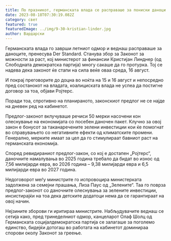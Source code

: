 ```yaml
---
title: По празникот, германската влада се расправаше за пониски даноци
date: 2023-08-18T07:30:19.082Z
category: свет
featured: true
featuredImage: ../img/9-30-kristian-linder.jpg
author: Вардарски
---
```

Германската влада го заврши летниот одмор и веднаш расправаше за даноците, пренесува Der Standard. Станува збор за Законот за можности за раст, кој министерот за финансии Кристијан Линднер (од Слободната демократска партија) многу сакаше да го протурка. Тој се надева дека законот ќе стапи на сила веќе оваа среда, 16 август.

И покрај преговорите до доцна во ноќта на 15 и 16 август и непосредно пред состанокот на владата, коалициската влада не успеа да постигне договор за тоа, објави Ројтерс.

Поради тоа, спротивно на планираното, законскиот предлог не се најде на дневен ред на кабинетот.

Предлог-законот вклучуваше речиси 50 мерки насочени кон олеснување на економијата со посебен даночен пакет. Клучно за овој закон е бонусот за таканаречените зелени инвестиции кои ќе помогнат во справувањето со негативните ефекти од климатските промени. Генерално, мерките имаат за цел да го стимулираат бавниот раст на германската економија.

Според ревидираниот предлог-закон, со кој е достапен „Ројтерс“, даночните намалувања во 2025 година требало да бидат во износ од 7,56 милијарди евра, во 2026 година – 9,38 милијарди евра и 6,5 милијарди евра во 2027 година.

Недоговорот меѓу министрите го испровоцира министерката задолжена за семејни прашања, Лиза Паус од „Зелените“. Таа го поврза предлог-законот со даночните олеснувања за зелените инвестиции, инсистирајќи на тоа дека детските додатоци нема да се гарантираат на овој начин.

Нејзините зборови ги иритираа министрите. Набљудувачите веднаш се сетија како, пред тринеделниот одмор, канцеларот Олаф Шолц од Германската социјалдемократска партија се залагаше за поголемо единство, бидејќи дотогаш во работата на кабинетот доминираа спорови околу Законот за греење.